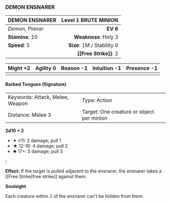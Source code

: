 ### DEMON ENSNARER

| DEMON ENSNARER  |   **Level 1 BRUTE MINION** |
| :-------------- | -------------------------: |
| *Demon, Planar* |                   **EV 6** |
| **Stamina**: 10 |       **Weakness**: Holy 3 |
| **Speed**: 5    | **Size**: 1M / Stability 0 |
|                 |     **[[Free Strike]]**: 2 |

| **Might** +2 | **Agility** 0 | **Reason** -1 | **Intuition** -1 | **Presence** -1 |
| ------------ | ------------- | ------------- | ---------------- | --------------- |
|              |               |               |                  |                 |

#### Barbed Tongues (Signature)

|                                 |                                           |
| :------------------------------ | :---------------------------------------- |
| Keywords: Attack, Melee, Weapon | Type: Action                              |
| Distance: Melee 3               | Target: One creature or object per minion |

**2d10 + 2**

- ✦ ≤11: 2 damage; pull 1
- ★ 12-16: 4 damage; pull 2
- ✸ 17+: 5 damage; pull 3

**:**

**Effect:** If the target is pulled adjacent to the ensnarer, the ensnarer takes a [[Free Strike|free strike]] against them.

**Soulsight**

Each creature within 2 of the ensnarer can't be hidden from them.

